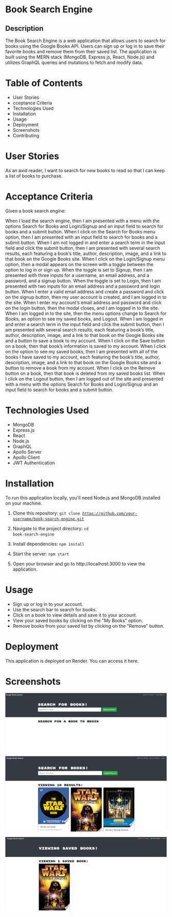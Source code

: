 # Book Search Engine

## Description
The Book Search Engine is a web application that allows users to search for books using the Google Books API. Users can sign up or log in to save their favorite books and remove them from their saved list. The application is built using the MERN stack (MongoDB, Express.js, React, Node.js) and utilizes GraphQL queries and mutations to fetch and modify data.

# Table of Contents
- User Stories
- cceptance Criteria
- Technologies Used
- Installation
- Usage
- Deployment
- Screenshots
- Contributing

# User Stories
As an avid reader, I want to search for new books to read so that I can keep a list of books to purchase.

# Acceptance Criteria
Given a book search engine:

When I load the search engine, then I am presented with a menu with the options Search for Books and Login/Signup and an input field to search for books and a submit button.
When I click on the Search for Books menu option, then I am presented with an input field to search for books and a submit button.
When I am not logged in and enter a search term in the input field and click the submit button, then I am presented with several search results, each featuring a book’s title, author, description, image, and a link to that book on the Google Books site.
When I click on the Login/Signup menu option, then a modal appears on the screen with a toggle between the option to log in or sign up.
When the toggle is set to Signup, then I am presented with three inputs for a username, an email address, and a password, and a signup button.
When the toggle is set to Login, then I am presented with two inputs for an email address and a password and login button.
When I enter a valid email address and create a password and click on the signup button, then my user account is created, and I am logged in to the site.
When I enter my account’s email address and password and click on the login button, then the modal closes, and I am logged in to the site.
When I am logged in to the site, then the menu options change to Search for Books, an option to see my saved books, and Logout.
When I am logged in and enter a search term in the input field and click the submit button, then I am presented with several search results, each featuring a book’s title, author, description, image, and a link to that book on the Google Books site and a button to save a book to my account.
When I click on the Save button on a book, then that book’s information is saved to my account.
When I click on the option to see my saved books, then I am presented with all of the books I have saved to my account, each featuring the book’s title, author, description, image, and a link to that book on the Google Books site and a button to remove a book from my account.
When I click on the Remove button on a book, then that book is deleted from my saved books list.
When I click on the Logout button, then I am logged out of the site and presented with a menu with the options Search for Books and Login/Signup and an input field to search for books and a submit button.

# Technologies Used
- MongoDB
- Express.js
- React
- Node.js
- GraphQL
- Apollo Server
- Apollo Client
- JWT Authentication

# Installation
To run this application locally, you'll need Node.js and MongoDB installed on your machine.

1. Clone this repository:
<code>git clone https://github.com/your-username/book-search-engine.git</code>


2. Navigate to the project directory:
<code>cd book-search-engine</code>


3. Install dependencies:
<code>npm install</code>


4. Start the server:
<code>npm start</code>


5. Open your browser and go to http://localhost:3000 to view the application.

# Usage
- Sign up or log in to your account.
- Use the search bar to search for books.
- Click on a book to view details and save it to your account.
- View your saved books by clicking on the "My Books" option.
- Remove books from your saved list by clicking on the "Remove" button.

# Deployment
This application is deployed on Render. You can access it here.

# Screenshots
![Book Search Engine](./Screenshot1.png)


![Book Search Engine](./Screenshot2.png)


![Book Search Engine](./Screenshot3.png)